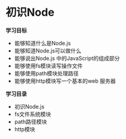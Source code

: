 # 初识Node

**学习目标**

- 能够知道什么是Node.js
- 能够知道Node.js可以做什么
- 能够说出Node.js 中的JavaScript的组成部分
- 能够使用fs模块读写操作文件
- 能够使用path模块处理路径
- 能够使用http模块写一个基本的web 服务器

**学习目录**

- 初识Node.js
- fs文件系统模块
- path路径模块
- http模块
